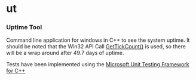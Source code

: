 # ut
### Uptime Tool

Command line application for windows in C++ to see the system uptime. It should be noted that the Win32 API Call [GetTickCount()](https://docs.microsoft.com/en-us/windows/desktop/api/sysinfoapi/nf-sysinfoapi-gettickcount) is used, so there will be a wrap around after 49.7 days of uptime.

Tests have been implemented using the [Microsoft Unit Testing Framework for C++](https://docs.microsoft.com/en-us/visualstudio/test/how-to-use-microsoft-test-framework-for-cpp?view=vs-2019)
